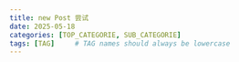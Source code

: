 ```yaml
---
title: new Post 尝试
date: 2025-05-18
categories: [TOP_CATEGORIE, SUB_CATEGORIE]
tags: [TAG]     # TAG names should always be lowercase
---
```

